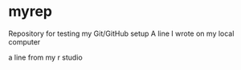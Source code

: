 # myrep
Repository for testing my Git/GitHub setup
A line I wrote on my local computer 

a line from my r studio